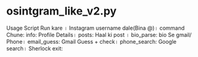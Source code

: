 # osintgram_like_v2.py
Usage Script Run kare । Instagram username dale(Bina @)। command Chune: info: Profile Details। posts: Haal ki post । bio_parse: bio Se gmail/ Phone। email_guess: Gmail Guess + check। phone_search: Google search। Sherlock exit:
